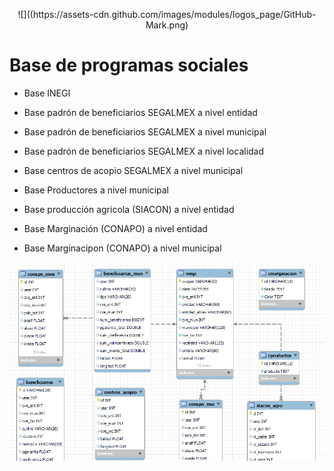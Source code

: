 <p align="center">
    ![]((https://assets-cdn.github.com/images/modules/logos_page/GitHub-Mark.png)
</p>

# Base de programas sociales



- Base INEGI 

- Base padrón de beneficiarios SEGALMEX a nivel entidad

- Base padrón de beneficiarios SEGALMEX a nivel municipal

- Base padrón de beneficiarios SEGALMEX a nivel localidad

- Base centros de acopio SEGALMEX a nivel municipal

- Base Productores a nivel municipal

- Base producción agricola (SIACON) a nivel entidad

- Base Marginación (CONAPO) a nivel entidad

- Base Marginacipon (CONAPO) a nivel municipal



![Alt text](relationship.png "MySQL")
